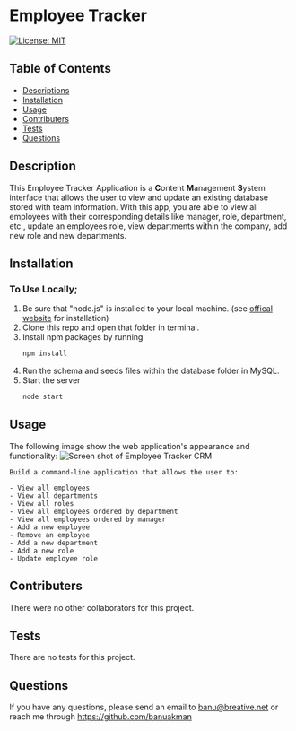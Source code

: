 # Employee Tracker

[![License: MIT](https://img.shields.io/badge/License-MIT-yellow.svg)](https://opensource.org/licenses/MIT)

## Table of Contents

- [Descriptions](#Description)
- [Installation](#Installation)
- [Usage](#Usage)
- [Contributers](#Contributers)
- [Tests](#Tests)
- [Questions](#Questions)

## Description

This Employee Tracker Application is a **C**ontent **M**anagement **S**ystem interface that allows the user to view and update an existing database stored with team information. With this app, you are able to view all employees with their corresponding details like manager, role, department, etc., update an employees role, view departments within the company, add new role and new departments.

## Installation

### To Use Locally;

1. Be sure that "node.js" is installed to your local machine. (see <a href="https://nodejs.org/en/download/" rel="nofollow">offical website</a> for installation)
2. Clone this repo and open that folder in terminal.
3. Install npm packages by running
   ```bash
   npm install
   ```
4. Run the schema and seeds files within the database folder in MySQL.
5. Start the server
   ```bash
   node start
   ```

## Usage

The following image show the web application's appearance and functionality:
![Screen shot of Employee Tracker CRM ](./images/ScreenShot_employeetracker.gif)

```
Build a command-line application that allows the user to:

- View all employees
- View all departments
- View all roles
- View all employees ordered by department
- View all employees ordered by manager
- Add a new employee
- Remove an employee
- Add a new department
- Add a new role
- Update employee role
```

## Contributers

There were no other collaborators for this project.

## Tests

There are no tests for this project.

## Questions

If you have any questions, please send an email to banu@breative.net or reach me through https://github.com/banuakman
